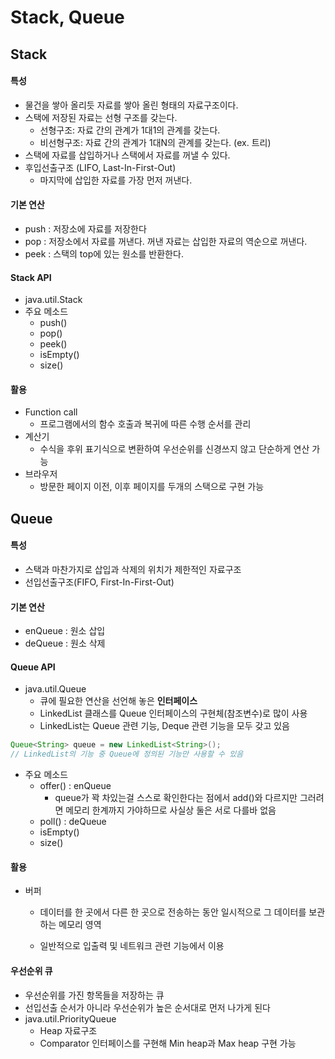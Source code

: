 # Stack, Queue

## Stack

#### 특성

- 물건을 쌓아 올리듯 자료를 쌓아 올린 형태의 자료구조이다.
- 스택에 저장된 자료는 선형 구조를 갖는다.
  - 선형구조: 자료 간의 관계가 1대1의 관계를 갖는다.
  - 비선형구조: 자료 간의 관계가 1대N의 관계를 갖는다. (ex. 트리)
- 스택에 자료를 삽입하거나 스택에서 자료를 꺼낼 수 있다.
- 후입선출구조 (LIFO, Last-In-First-Out)
  - 마지막에 삽입한 자료를 가장 먼저 꺼낸다.



#### 기본 연산

- push : 저장소에 자료를 저장한다
- pop : 저장소에서 자료를 꺼낸다. 꺼낸 자료는 삽입한 자료의 역순으로 꺼낸다.
- peek : 스택의 top에 있는 원소를 반환한다.



#### Stack API

- java.util.Stack
- 주요 메소드
  - push()
  - pop()
  - peek()
  - isEmpty() 
  - size()



#### 활용

- Function call
  - 프로그램에서의 함수 호출과 복귀에 따른 수행 순서를 관리
- 계산기
  - 수식을 후위 표기식으로 변환하여 우선순위를 신경쓰지 않고 단순하게 연산 가능
- 브라우저
  - 방문한 페이지 이전, 이후 페이지를 두개의 스택으로 구현 가능



## Queue

#### 특성

- 스택과 마찬가지로 삽입과 삭제의 위치가 제한적인 자료구조
- 선입선출구조(FIFO, First-In-First-Out)



#### 기본 연산

- enQueue : 원소 삽입
- deQueue : 원소 삭제



#### Queue API

- java.util.Queue
  - 큐에 필요한 연산을 선언해 놓은 **인터페이스**
  - LinkedList 클래스를 Queue 인터페이스의 구현체(참조변수)로 많이 사용
  - LinkedList는 Queue 관련 기능, Deque 관련 기능을 모두 갖고 있음

```java
Queue<String> queue = new LinkedList<String>();
// LinkedList의 기능 중 Queue에 정의된 기능만 사용할 수 있음
```



- 주요 메소드
  - offer() : enQueue
    - queue가 꽉 차있는걸 스스로 확인한다는 점에서 add()와 다르지만 그러려면 메모리 한계까지 가야하므로 사실상 둘은 서로 다를바 없음
  - poll()   : deQueue
  - isEmpty()
  - size()



#### 활용

- 버퍼

  - 데이터를 한 곳에서 다른 한 곳으로 전송하는 동안 일시적으로 그 데이터를 보관하는 메모리 영역

  - 일반적으로 입출력 및 네트워크 관련 기능에서 이용



#### 우선순위 큐

- 우선순위를 가진 항목들을 저장하는 큐
- 선입선출 순서가 아니라 우선순위가 높은 순서대로 먼저 나가게 된다
- java.util.PriorityQueue
  - Heap 자료구조
  - Comparator 인터페이스를 구현해 Min heap과 Max heap 구현 가능
